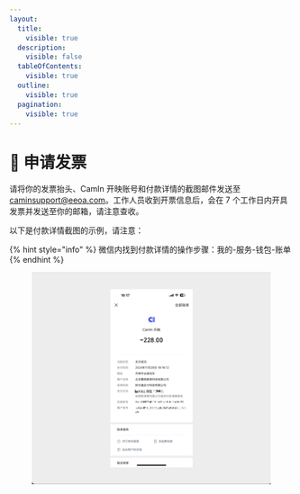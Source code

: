 ```yaml
---
layout:
  title:
    visible: true
  description:
    visible: false
  tableOfContents:
    visible: true
  outline:
    visible: true
  pagination:
    visible: true
---
```


# 🧾 申请发票

请将你的发票抬头、CamIn 开映账号和付款详情的截图邮件发送至 caminsupport@eeoa.com。工作人员收到开票信息后，会在 7 个工作日内开具发票并发送至你的邮箱，请注意查收。

以下是付款详情截图的示例，请注意：

{% hint style="info" %}
微信内找到付款详情的操作步骤：我的-服务-钱包-账单
{% endhint %}

<figure><img src="../.gitbook/assets/image (1) (1) (1).png" alt=""><figcaption></figcaption></figure>
